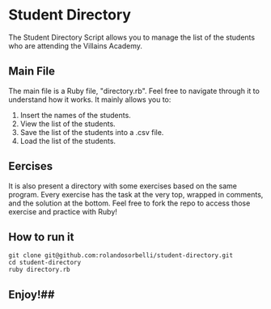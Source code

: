 # Student Directory #

The Student Directory Script allows you to manage the list of the students who are attending the Villains Academy.

## Main File ##

The main file is a Ruby file, "directory.rb". Feel free to navigate through it to understand how it works. It mainly allows you to:

1. Insert the names of the students.
2. View the list of the students.
3. Save the list of the students into a .csv file.
4. Load the list of the students.

## Eercises ##

It is also present a directory with some exercises based on the same program. Every exercise has the task at the very top, wrapped in comments, and the solution at the bottom. Feel free to fork the repo to access those exercise and practice with Ruby!

## How to run it ##

```
git clone git@github.com:rolandosorbelli/student-directory.git
cd student-directory
ruby directory.rb
```

## Enjoy!##
